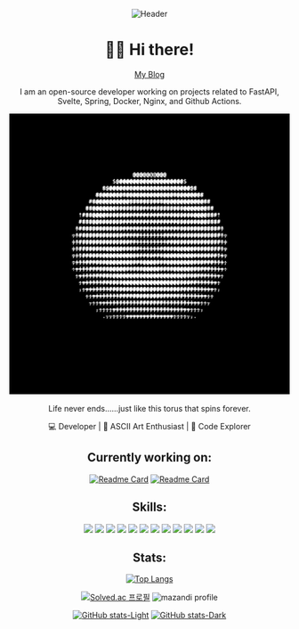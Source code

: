 <div align="center">

![Header](https://capsule-render.vercel.app/api?type=rect&text=Life%20never%20ends&fontAlign=30&fontSize=30&desc=just%20like%20this%20torus%20that%20spins%20forever.&descAlign=70&descAlignY=50&theme=radical)

# 👋🏼 Hi there!


[My Blog](https://rvnnt.dev)

I am an open-source developer working on projects related to FastAPI, Svelte, Spring, Docker, Nginx, and Github Actions.

![Rotating ASCII Torus](torus.svg)

Life never ends......just like this torus that spins forever.

💻 Developer | 🎨 ASCII Art Enthusiast | 🚀 Code Explorer


## Currently working on:

[![Readme Card](https://github-readme-stats.vercel.app/api/pin/?username=revenantonthemission&repo=sogangcomputerclub.org)](https://github.com/revenantonthemission/sogangcomputerclub.org)
[![Readme Card](https://github-readme-stats.vercel.app/api/pin/?username=revenantonthemission&repo=pintos)](https://github.com/revenantonthemission/pintos)

## Skills:

<img src="https://img.shields.io/badge/Apache Kafka-231F20?style=flat-square&logo=apachekafka&logoColor=white"/>
<img src="https://img.shields.io/badge/C-A8B9CC?style=flat-square&logo=c&logoColor=black"/>
<img src="https://img.shields.io/badge/C++-00599C?style=flat-square&logo=
cplusplus&logoColor=white"/>
<img src="https://img.shields.io/badge/Docker-2496ED?style=flat-square&logo=
docker&logoColor=white"/>
<img src="https://img.shields.io/badge/FastAPI-009688?style=flat-square&logo=
fastapi&logoColor=white"/>
<img src="https://img.shields.io/badge/Github Actions-2088FF?style=flat-square&logo=githubactions&logoColor=white"/>
<img src="https://img.shields.io/badge/NGINX-009639?style=flat-square&logo=
nginx&logoColor=white"/>
<img src="https://img.shields.io/badge/Python-3776AB?style=flat-square&logo=python&logoColor=white"/>
<img src="https://img.shields.io/badge/Redis-FF4438?style=flat-square&logo=
redis&logoColor=white"/>
<img src="https://img.shields.io/badge/Spring-6DB33F?style=flat-square&logo=
spring&logoColor=white"/>
<img src="https://img.shields.io/badge/Svelte-FF3E00?style=flat-square&logo=
svelte&logoColor=white"/>
<img src="https://img.shields.io/badge/TypeScript-3178C6?style=flat-square&logo=typescript&logoColor=white"/>

## Stats:

[![Top Langs](https://github-readme-stats.vercel.app/api/top-langs/?username=revenantonthemission)](https://github.com/anuraghazra/github-readme-stats)

[![Solved.ac 프로필](http://mazassumnida.wtf/api/v2/generate_badge?boj=forabetterday)](https://solved.ac/forabetterday)
![mazandi profile](http://mazandi.herokuapp.com/api?handle=forabetterday&theme=warm)

[![GitHub stats-Light](https://github-readme-stats.vercel.app/api?username=revenantonthemission&show_icons=true&theme=light#gh-light-mode-only)](https://github.com/anuraghazra/github-readme-stats#gh-light-mode-only)
[![GitHub stats-Dark](https://github-readme-stats.vercel.app/api?username=revenantonthemission&show_icons=true&theme=dark#gh-dark-mode-only)](https://github.com/anuraghazra/github-readme-stats#gh-dark-mode-only)

</div>

<!--
**revenantonthemission/revenantonthemission** is a ✨ _special_ ✨ repository because its `README.md` (this file) appears on your GitHub profile.
-->
